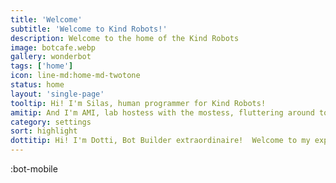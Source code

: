 ```yaml
---
title: 'Welcome'
subtitle: 'Welcome to Kind Robots!'
description: Welcome to the home of the Kind Robots
image: botcafe.webp
gallery: wonderbot
tags: ['home']
icon: line-md:home-md-twotone
status: home
layout: 'single-page'
tooltip: Hi! I'm Silas, human programmer for Kind Robots!
amitip: And I'm AMI, lab hostess with the mostess, fluttering around to make your day a zillion times better! Stop by our Bot Cafe and say hi!
category: settings
sort: highlight
dottitip: Hi! I'm Dotti, Bot Builder extraordinaire!  Welcome to my experiential laboratory.
---
```


:bot-mobile
